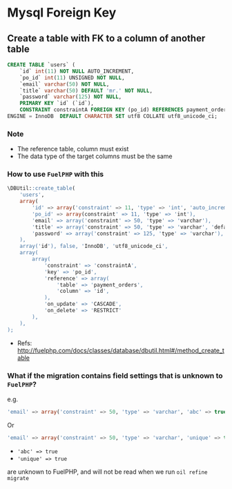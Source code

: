# Mysql Foreign Key

## Create a table with FK to a column of another table

```sql
CREATE TABLE `users` (
    `id` int(11) NOT NULL AUTO_INCREMENT,
    `po_id` int(11) UNSIGNED NOT NULL,
    `email` varchar(50) NOT NULL,
    `title` varchar(50) DEFAULT 'mr.' NOT NULL,
    `password` varchar(125) NOT NULL,
    PRIMARY KEY `id` (`id`),
    CONSTRAINT constraintA FOREIGN KEY (po_id) REFERENCES payment_orders (id) ON UPDATE CASCADE ON DELETE RESTRICT)
ENGINE = InnoDB  DEFAULT CHARACTER SET utf8 COLLATE utf8_unicode_ci;
```

### Note

* The reference table, column must exist
* The data type of the target columns must be the same

### How to use `FuelPHP` with this

```sql
\DBUtil::create_table(
    'users',
    array(
        'id' => array('constraint' => 11, 'type' => 'int', 'auto_increment' => true),
        'po_id' => array(constraint' => 11, 'type' => 'int'),
        'email' => array('constraint' => 50, 'type' => 'varchar'),
        'title' => array('constraint' => 50, 'type' => 'varchar', 'default' => 'mr.'),
        'password' => array('constraint' => 125, 'type' => 'varchar'),
    ),
    array('id'), false, 'InnoDB', 'utf8_unicode_ci',
    array(
        array(
            'constraint' => 'constraintA',
            'key' => 'po_id',
            'reference' => array(
                'table' => 'payment_orders',
                'column' => 'id',
            ),
            'on_update' => 'CASCADE',
            'on_delete' => 'RESTRICT'
        ),
    ),
);
```

* Refs: http://fuelphp.com/docs/classes/database/dbutil.html#/method_create_table

### What if the migration contains field settings that is unknown to `FuelPHP`?

e.g.

```sql
'email' => array('constraint' => 50, 'type' => 'varchar', 'abc' => true),
```

Or

```sql
'email' => array('constraint' => 50, 'type' => 'varchar', 'unique' => true),
```

* `'abc' => true`
* `'unique' => true`

are unknown to FuelPHP, and will not be read when we run `oil refine migrate`
